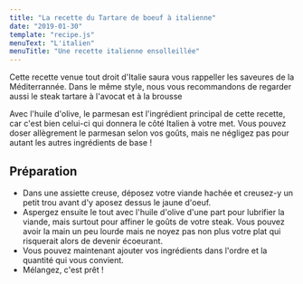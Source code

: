 ```yaml
---
title: "La recette du Tartare de boeuf à italienne"
date: "2019-01-30"
template: "recipe.js"
menuText: "L'italien"
menuTitle: "Une recette italienne ensolleillée"
---
```


Cette recette venue tout droit d'Italie saura vous rappeller les saveures de la Méditerrannée. Dans le même style, nous vous recommandons de regarder aussi le steak tartare à l'avocat et à la brousse

Avec l'huile d'olive, le parmesan est l'ingrédient principal de cette recette, car c'est bien celui-ci qui donnera le côté Italien à votre met. Vous pouvez doser allègrement le parmesan selon vos goûts, mais ne négligez pas pour autant les autres ingrédients de base !

## Préparation

- Dans une assiette creuse, déposez votre viande hachée et creusez-y un petit trou avant d'y aposez dessus le jaune d'oeuf.
- Aspergez ensuite le tout avec l'huile d'olive d'une part pour lubrifier la viande, mais surtout pour affiner le goûts de votre steak. Vous pouvez avoir la main un peu lourde mais ne noyez pas non plus votre plat qui risquerait alors de devenir écoeurant.
- Vous pouvez maintenant ajouter vos ingrédients dans l'ordre et la quantité qui vous convient.
- Mélangez, c'est prêt !

